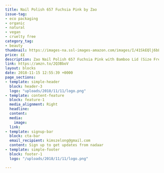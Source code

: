 ```yaml
---
title: Nail Polish 657 Fuchsia Pink by Zao 
issue-tag:
- eco packaging 
- organic
- natural 
- vegan
- cruelty free
category_tag:
- beauty
thumbnail: https://images-na.ssl-images-amazon.com/images/I/41SkEQlj6bL.jpg
price: ££
description: Zao Nail Polish 657 Fuchsia Pink with Bamboo Lid (Size Free, Vegan)
link: https://amzn.to/2Q3BboV
layout: blocks
date: 2018-11-15 12:55:39 +0000
page_sections:
- template: simple-header
  block: header-3
  logo: "uploads/2018/11/11/logo.png"
- template: content-feature
  block: feature-1
  media_alignment: Right
  headline:  
  content: 
  media:
    image: 
  link: 
- template: signup-bar
  block: cta-bar
  email_recipient: kimszelong@gmail.com
  content: Sign up to get updates from nadaar
- template: simple-footer
  block: footer-1
  logo: "/uploads/2018/11/11/logo.png"

---
```

